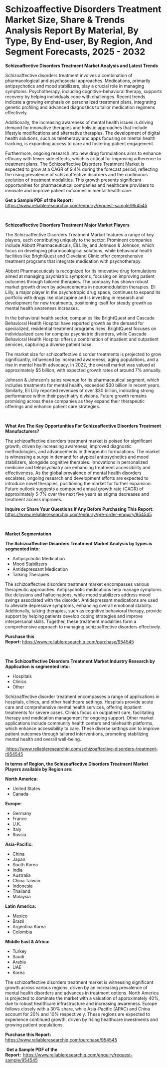 <p><h1>Schizoaffective Disorders Treatment Market Size, Share & Trends Analysis Report By Material, By Type, By End-user, By Region, And Segment Forecasts, 2025 - 2032</h1></p><p><strong>Schizoaffective Disorders Treatment Market Analysis and Latest Trends</strong></p>
<p><p>Schizoaffective disorders treatment involves a combination of pharmacological and psychosocial approaches. Medications, primarily antipsychotics and mood stabilizers, play a crucial role in managing symptoms. Psychotherapy, including cognitive-behavioral therapy, supports recovery by helping individuals cope with challenges. Recent trends indicate a growing emphasis on personalized treatment plans, integrating genetic profiling and advanced diagnostics to tailor medication regimens effectively. </p><p>Additionally, the increasing awareness of mental health issues is driving demand for innovative therapies and holistic approaches that include lifestyle modifications and alternative therapies. The development of digital health solutions, such as teletherapy and apps focusing on mental health tracking, is expanding access to care and fostering patient engagement. </p><p>Furthermore, ongoing research into new drug formulations aims to enhance efficacy with fewer side effects, which is critical for improving adherence to treatment plans. The Schizoaffective Disorders Treatment Market is expected to grow at a CAGR of 9.4% during the forecast period, reflecting the rising prevalence of schizoaffective disorders and the continuous evolution of treatment modalities. This growth presents significant opportunities for pharmaceutical companies and healthcare providers to innovate and improve patient outcomes in mental health care.</p></p>
<p><strong>Get a Sample PDF of the Report:&nbsp;</strong> <a href="https://www.reliableresearchiq.com/enquiry/request-sample/954545?utm_campaign=904&utm_medium=2&utm_source=Github&utm_content=ia&utm_term=18042025&utm_id=schizoaffective-disorders-treatment">https://www.reliableresearchiq.com/enquiry/request-sample/954545</a></p>
<p>&nbsp;</p>
<p><strong>Schizoaffective Disorders Treatment Major Market Players</strong></p>
<p><p>The Schizoaffective Disorders Treatment Market features a range of key players, each contributing uniquely to the sector. Prominent companies include Abbott Pharmaceuticals, Eli Lilly, and Johnson & Johnson, which focus on developing pharmacological solutions, while behavioral health facilities like BrightQuest and Cleveland Clinic offer comprehensive treatment programs that integrate medication with psychotherapy.</p><p>Abbott Pharmaceuticals is recognized for its innovative drug formulations aimed at managing psychiatric symptoms, focusing on improving patient outcomes through tailored therapies. The company has shown robust market growth driven by advancements in neuromodulation therapies. Eli Lilly, a major player in the psychotropic drug space, continues to expand its portfolio with drugs like olanzapine and is investing in research and development for new treatments, positioning itself for steady growth as mental health awareness increases.</p><p>In the behavioral health sector, companies like BrightQuest and Cascade Behavioral Health Hospital have reported growth as the demand for specialized, residential treatment programs rises. BrightQuest focuses on individualized care for complex psychiatric disorders, while Cascade Behavioral Health Hospital offers a combination of inpatient and outpatient services, capturing a diverse patient base.</p><p>The market size for schizoaffective disorder treatments is projected to grow significantly, influenced by increased awareness, aging populations, and a rise in mental health advocacy. In 2022, the overall market was valued at approximately $5 billion, with expected growth rates of around 7% annually.</p><p>Johnson & Johnson's sales revenue for its pharmaceutical segment, which includes treatments for mental health, exceeded $30 billion in recent years. Similarly, Eli Lilly reported revenues of over $30 billion, indicating strong performance within their psychiatry divisions. Future growth remains promising across these companies as they expand their therapeutic offerings and enhance patient care strategies.</p></p>
<p>&nbsp;</p>
<p><strong>What Are The Key Opportunities For Schizoaffective Disorders Treatment Manufacturers?</strong></p>
<p><p>The schizoaffective disorders treatment market is poised for significant growth, driven by increasing awareness, improved diagnostic methodologies, and advancements in therapeutic formulations. The market is witnessing a surge in demand for atypical antipsychotics and mood stabilizers, alongside cognitive therapies. Innovations in personalized medicine and telepsychiatry are enhancing treatment accessibility and effectiveness. As the global prevalence of mental health disorders escalates, ongoing research and development efforts are expected to introduce novel therapies, positioning the market for further expansion. Future outlook suggests a compound annual growth rate (CAGR) of approximately 5-7% over the next five years as stigma decreases and treatment access improves.</p></p>
<p><strong>Inquire or Share Your Questions If Any Before Purchasing This Report:</strong> <a href="https://www.reliableresearchiq.com/enquiry/pre-order-enquiry/954545?utm_campaign=904&utm_medium=2&utm_source=Github&utm_content=ia&utm_term=18042025&utm_id=schizoaffective-disorders-treatment">https://www.reliableresearchiq.com/enquiry/pre-order-enquiry/954545</a></p>
<p>&nbsp;</p>
<p><strong>Market Segmentation</strong></p>
<p><strong>The Schizoaffective Disorders Treatment Market Analysis by types is segmented into:</strong></p>
<p><ul><li>Antipsychotic Medication</li><li>Mood Stabilizers</li><li>Antidepressant Medication</li><li>Talking Therapies</li></ul></p>
<p><p>The schizoaffective disorders treatment market encompasses various therapeutic approaches. Antipsychotic medications help manage symptoms like delusions and hallucinations, while mood stabilizers address mood swings associated with the disorder. Antidepressant medications are used to alleviate depressive symptoms, enhancing overall emotional stability. Additionally, talking therapies, such as cognitive behavioral therapy, provide support by helping patients develop coping strategies and improve interpersonal skills. Together, these treatment modalities form a comprehensive approach to managing schizoaffective disorders effectively.</p></p>
<p><strong>Purchase this Report:&nbsp;</strong><a href="https://www.reliableresearchiq.com/purchase/954545?utm_campaign=904&utm_medium=2&utm_source=Github&utm_content=ia&utm_term=18042025&utm_id=schizoaffective-disorders-treatment">https://www.reliableresearchiq.com/purchase/954545</a></p>
<p>&nbsp;</p>
<p><strong>The Schizoaffective Disorders Treatment Market Industry Research by Application is segmented into:</strong></p>
<p><ul><li>Hospitals</li><li>Clinics</li><li>Other</li></ul></p>
<p><p>Schizoaffective disorder treatment encompasses a range of applications in hospitals, clinics, and other healthcare settings. Hospitals provide acute care and comprehensive mental health services, offering inpatient treatments for severe cases. Clinics focus on outpatient care, facilitating therapy and medication management for ongoing support. Other market applications include community health centers and telehealth platforms, which enhance accessibility to care. These diverse settings aim to improve patient outcomes through tailored interventions, promoting stabilizing mental health and overall well-being.</p></p>
<p><a href="https://www.reliableresearchiq.com/schizoaffective-disorders-treatment-r954545?utm_campaign=904&utm_medium=2&utm_source=Github&utm_content=ia&utm_term=18042025&utm_id=schizoaffective-disorders-treatment">&nbsp;https://www.reliableresearchiq.com/schizoaffective-disorders-treatment-r954545</a></p>
<p><strong>In terms of Region, the Schizoaffective Disorders Treatment Market Players available by Region are:</strong></p>
<p>
    <p> <strong> North America: </strong>
        <ul>
            <li>United States</li>
            <li>Canada</li>
        </ul>
        </p> 
    <p> <strong> Europe: </strong>
        <ul>
            <li>Germany</li>
            <li>France</li>
            <li>U.K.</li>
            <li>Italy</li>
            <li>Russia</li>
        </ul>
        </p> 
    <p> <strong> Asia-Pacific: </strong>
        <ul>
            <li>China</li>
            <li>Japan</li>
            <li>South Korea</li>
            <li>India</li>
            <li>Australia</li>
            <li>China Taiwan</li>
            <li>Indonesia</li>
            <li>Thailand</li>
            <li>Malaysia</li>
        </ul>
        </p> 
    <p> <strong> Latin America: </strong>
        <ul>
            <li>Mexico</li>
            <li>Brazil</li>
            <li>Argentina Korea</li>
            <li>Colombia</li>
        </ul>
        </p> 
    <p> <strong> Middle East & Africa: </strong>
        <ul>
            <li>Turkey</li>
            <li>Saudi</li>
            <li>Arabia</li>
            <li>UAE</li>
            <li>Korea</li>
        </ul>
    </p>
    </p>
<p><p>The schizoaffective disorders treatment market is witnessing significant growth across various regions, driven by an increasing prevalence of mental health disorders and advances in treatment options. North America is projected to dominate the market with a valuation of approximately 40%, due to robust healthcare infrastructure and increasing awareness. Europe follows closely with a 30% share, while Asia-Pacific (APAC) and China account for 20% and 10% respectively. These regions are expected to experience continued growth, driven by rising healthcare investments and growing patient populations.</p></p>
<p><strong>Purchase this Report: </strong><a href="https://www.reliableresearchiq.com/purchase/954545?utm_campaign=904&utm_medium=2&utm_source=Github&utm_content=ia&utm_term=18042025&utm_id=schizoaffective-disorders-treatment">https://www.reliableresearchiq.com/purchase/954545</a></p>
<p>&nbsp;<strong>Get a Sample PDF of the Report:&nbsp;&nbsp;</strong><a href="https://www.reliableresearchiq.com/enquiry/request-sample/954545?utm_campaign=904&utm_medium=2&utm_source=Github&utm_content=ia&utm_term=18042025&utm_id=schizoaffective-disorders-treatment">https://www.reliableresearchiq.com/enquiry/request-sample/954545</a></p>
<p><strong></strong></p>
<p><p></p><p></p><p></p></p>